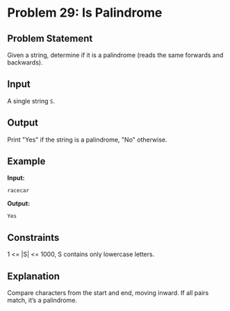 # Problem 29: Is Palindrome

## Problem Statement
Given a string, determine if it is a palindrome (reads the same forwards and backwards).

## Input
A single string `S`.

## Output
Print "Yes" if the string is a palindrome, "No" otherwise.

## Example
**Input:**
```
racecar
```

**Output:**
```
Yes
```

## Constraints
1 <= |S| <= 1000, S contains only lowercase letters.

## Explanation
Compare characters from the start and end, moving inward. If all pairs match, it’s a palindrome.
